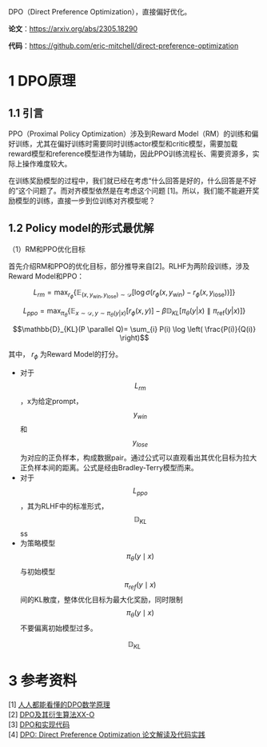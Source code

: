 DPO（Direct Preference Optimization），直接偏好优化。

**论文**：https://arxiv.org/abs/2305.18290

**代码**：https://github.com/eric-mitchell/direct-preference-optimization

# 1 DPO原理

## 1.1 引言
PPO（Proximal Policy Optimization）涉及到Reward Model（RM）的训练和偏好训练，尤其在偏好训练时需要同时训练actor模型和critic模型，需要加载reward模型和reference模型进作为辅助，因此PPO训练流程长、需要资源多，实际上操作难度较大。 

在训练奖励模型的过程中，我们就已经在考虑“什么回答是好的，什么回答是不好的”这个问题了。而对齐模型依然是在考虑这个问题 [1]。所以，我们能不能避开奖励模型的训练，直接一步到位训练对齐模型呢？

## 1.2 Policy model的形式最优解

（1）RM和PPO优化目标

首先介绍RM和PPO的优化目标，部分推导来自[2]。RLHF为两阶段训练，涉及Reward Model和PPO：

```math
L_{rm} = \max_{r_\phi} \left\{ \mathbb{E}_{(x, y_{\text{win}}, y_{\text{lose}}) \sim \mathcal{D}} \left[ \log \sigma \left( r_\phi(x, y_{\text{win}}) - r_\phi(x, y_{\text{lose}}) \right) \right] \right\}
```

```math
L_{ppo} = \max_{\pi_\theta} \left\{ \mathbb{E}_{x \sim \mathcal{D}, y \sim \pi_\theta(y|x)} \left[ r_\phi(x, y) \right] - \beta \mathbb{D}_{KL} \left[ \pi_\theta(y|x) \parallel \pi_{\text{ref}}(y|x) \right] \right\}
```

```math
\mathbb{D}_{KL}(P \parallel Q)= \sum_{i} P(i) \log \left( \frac{P(i)}{Q(i)} \right)
```

其中， $r_{\phi}$ 为Reward Model的打分。

- 对于 $$L_{rm}$$ ，x为给定prompt， $$y_{win}$$ 和 $$y_{lose}$$ 为对应的正负样本，构成数据pair。通过公式可以直观看出其优化目标为拉大正负样本间的距离。公式是经由Bradley-Terry模型而来。
- 对于 $$L_{ppo}$$ ，其为RLHF中的标准形式， $$\mathbb{D}_{KL}$$ ss
- 为策略模型 $$\pi_{\theta}(y \mid x)$$ 与初始模型 $$\pi_{ref}(y \mid x)$$ 间的KL散度，整体优化目标为最大化奖励，同时限制 $$\pi_{\theta}(y \mid x)$$ 不要偏离初始模型过多。

$$\mathbb{D}_{KL}$$

# 3 参考资料
[1] [人人都能看懂的DPO数学原理](https://zhuanlan.zhihu.com/p/721073733) \
[2] [DPO及其衍生算法XX-O](https://zhuanlan.zhihu.com/p/30274484125) \
[3] [DPO和实现代码](https://zhuanlan.zhihu.com/p/715114620) \
[4] [DPO: Direct Preference Optimization 论文解读及代码实践](https://zhuanlan.zhihu.com/p/642569664)
